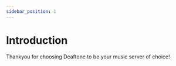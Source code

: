 ```yaml
---
sidebar_position: 1
---
```


# Introduction

Thankyou for choosing Deaftone to be your music server of choice!
